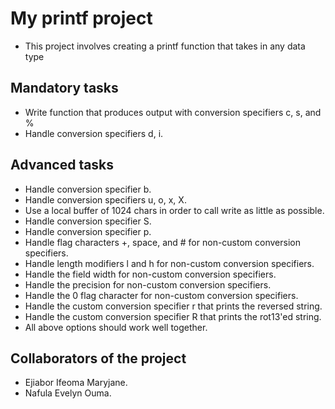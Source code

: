 # My printf project
- This project involves creating a printf function that takes in any data type
## Mandatory tasks
- Write function that produces output with conversion specifiers c, s, and %
- Handle conversion specifiers d, i.
## Advanced tasks
- Handle conversion specifier b.
- Handle conversion specifiers u, o, x, X.
- Use a local buffer of 1024 chars in order to call write as little as possible.
- Handle conversion specifier S.
- Handle conversion specifier p.
- Handle flag characters +, space, and # for non-custom conversion specifiers.
- Handle length modifiers l and h for non-custom conversion specifiers.
- Handle the field width for non-custom conversion specifiers.
- Handle the precision for non-custom conversion specifiers.
- Handle the 0 flag character for non-custom conversion specifiers.
- Handle the custom conversion specifier r that prints the reversed string.
- Handle the custom conversion specifier R that prints the rot13'ed string.
- All above options should work well together.
## Collaborators of the project 
- Ejiabor Ifeoma Maryjane.
- Nafula Evelyn Ouma.

